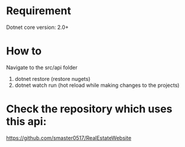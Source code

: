 # Requirement
Dotnet core version: 2.0+

# How to
Navigate to the src/api folder 
1) dotnet restore (restore nugets)
2) dotnet watch run (hot reload while making changes to the projects)

# Check the repository which uses this api:
https://github.com/smaster0517/RealEstateWebsite
